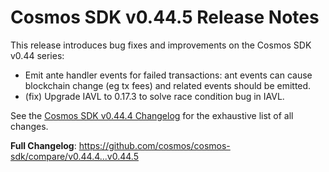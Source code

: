 # Cosmos SDK v0.44.5 Release Notes

This release introduces bug fixes and improvements on the Cosmos SDK v0.44 series:

- Emit ante handler events for failed transactions: ant events can cause blockchain change (eg tx fees) and related events should be emitted.
- (fix) Upgrade IAVL to 0.17.3 to solve race condition bug in IAVL.

See the [Cosmos SDK v0.44.4 Changelog](https://github.com/cosmos/cosmos-sdk/blob/v0.44.4/CHANGELOG.md) for the exhaustive list of all changes.

**Full Changelog**: https://github.com/cosmos/cosmos-sdk/compare/v0.44.4...v0.44.5
